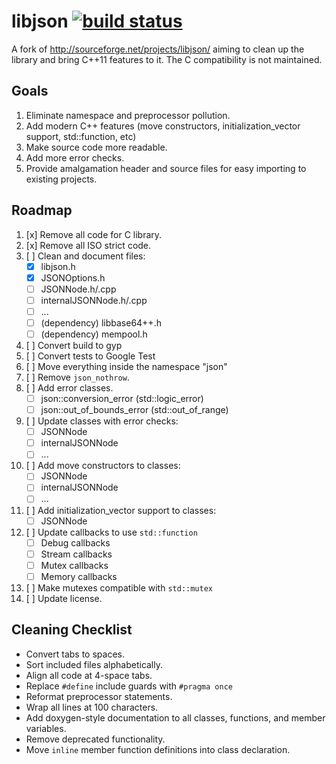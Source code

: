 libjson [![build status](https://travis-ci.org/NatalieWolfe/libjson.svg)](https://travis-ci.org/NatalieWolfe/libjson/builds#)
=======

A fork of http://sourceforge.net/projects/libjson/ aiming to clean up the library and bring C++11
features to it. The C compatibility is not maintained.


Goals
-----

1. Eliminate namespace and preprocessor pollution.
2. Add modern C++ features (move constructors, initialization_vector support, std::function, etc)
3. Make source code more readable.
4. Add more error checks.
5. Provide amalgamation header and source files for easy importing to existing projects.


Roadmap
-------

1. [x] Remove all code for C library.
2. [x] Remove all ISO strict code.
3. [ ] Clean and document files:
    - [x] libjson.h
    - [x] JSONOptions.h
    - [ ] JSONNode.h/.cpp
    - [ ] internalJSONNode.h/.cpp
    - [ ] ...
    - [ ] (dependency) libbase64++.h
    - [ ] (dependency) mempool.h
4. [ ] Convert build to gyp
5. [ ] Convert tests to Google Test
6. [ ] Move everything inside the namespace "json"
7. [ ] Remove `json_nothrow`.
8. [ ] Add error classes.
    - [ ] json::conversion_error (std::logic_error)
    - [ ] json::out_of_bounds_error (std::out_of_range)
9. [ ] Update classes with error checks:
    - [ ] JSONNode
    - [ ] internalJSONNode
    - [ ] ...
10. [ ] Add move constructors to classes:
    - [ ] JSONNode
    - [ ] internalJSONNode
    - [ ] ...
11. [ ] Add initialization_vector support to classes:
    - [ ] JSONNode
12. [ ] Update callbacks to use `std::function`
    - [ ] Debug callbacks
    - [ ] Stream callbacks
    - [ ] Mutex callbacks
    - [ ] Memory callbacks
13. [ ] Make mutexes compatible with `std::mutex`
14. [ ] Update license.


Cleaning Checklist
------------------

- Convert tabs to spaces.
- Sort included files alphabetically.
- Align all code at 4-space tabs.
- Replace `#define` include guards with `#pragma once`
- Reformat preprocessor statements.
- Wrap all lines at 100 characters.
- Add doxygen-style documentation to all classes, functions, and member variables.
- Remove deprecated functionality.
- Move `inline` member function definitions into class declaration.
